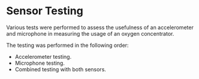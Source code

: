 # Sensor Testing

Various tests were performed to assess the usefulness of an accelerometer and microphone in measuring the usage of an oxygen concentrator.

The testing was performed in the following order:
- Accelerometer testing.
- Microphone testing.
- Combined testing with both sensors.
